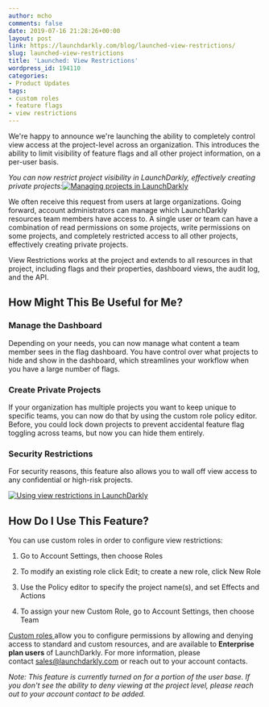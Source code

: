 ```yaml
---
author: mcho
comments: false
date: 2019-07-16 21:28:26+00:00
layout: post
link: https://launchdarkly.com/blog/launched-view-restrictions/
slug: launched-view-restrictions
title: 'Launched: View Restrictions'
wordpress_id: 194110
categories:
- Product Updates
tags:
- custom roles
- feature flags
- view restrictions
---
```


We're happy to announce we're launching the ability to completely control view access at the project-level across an organization. This introduces the ability to limit visibility of feature flags and all other project information, on a per-user basis.

_You can now restrict project visibility in LaunchDarkly, effectively creating private projects:_[![Managing projects in LaunchDarkly](https://blog.launchdarkly.com/wp-content/uploads/2019/07/image2019-7-16_10-40-44-1024x400.png)](https://blog.launchdarkly.com/wp-content/uploads/2019/07/image2019-7-16_10-40-44.png)

We often receive this request from users at large organizations. Going forward, account administrators can manage which LaunchDarkly resources team members have access to. A single user or team can have a combination of read permissions on some projects, write permissions on some projects, and completely restricted access to all other projects, effectively creating private projects.

View Restrictions works at the project and extends to all resources in that project, including flags and their properties, dashboard views, the audit log, and the API.


## How Might This Be Useful for Me?




### Manage the Dashboard


Depending on your needs, you can now manage what content a team member sees in the flag dashboard. You have control over what projects to hide and show in the dashboard, which streamlines your workflow when you have a large number of flags.


### Create Private Projects


If your organization has multiple projects you want to keep unique to specific teams, you can now do that by using the custom role policy editor. Before, you could lock down projects to prevent accidental feature flag toggling across teams, but now you can hide them entirely.


### Security Restrictions


For security reasons, this feature also allows you to wall off view access to any confidential or high-risk projects.

[![Using view restrictions in LaunchDarkly](https://blog.launchdarkly.com/wp-content/uploads/2019/07/viewrestrict.gif)](https://blog.launchdarkly.com/wp-content/uploads/2019/07/viewrestrict.gif)


## How Do I Use This Feature?


You can use custom roles in order to configure view restrictions:



 	
  1. Go to Account Settings, then choose Roles

 	
  2. To modify an existing role click Edit; to create a new role, click New Role

 	
  3. Use the Policy editor to specify the project name(s), and set Effects and Actions

 	
  4. To assign your new Custom Role, go to Account Settings, then choose Team


[Custom roles ](https://docs.launchdarkly.com/docs/custom-roles)allow you to configure permissions by allowing and denying access to standard and custom resources, and are available to **Enterprise plan users** of LaunchDarkly. For more information, please contact [sales@launchdarkly.com](mailto:sales@launchdarkly.com) or reach out to your account contacts.

_Note: This feature is currently turned on for a portion of the user base. If you don't see the ability to deny viewing at the project level, please reach out to your account contact to be added._
